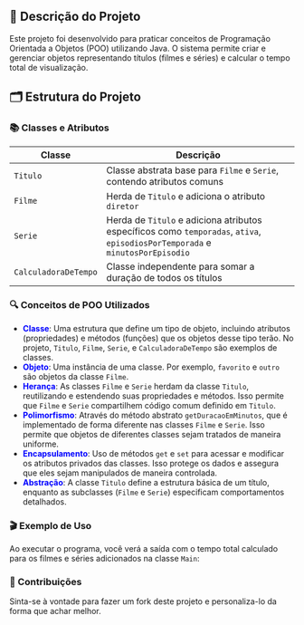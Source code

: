 ## 📄 Descrição do Projeto

Este projeto foi desenvolvido para praticar conceitos de Programação Orientada a Objetos (POO) utilizando Java. O sistema permite criar e gerenciar objetos representando títulos (filmes e séries) e calcular o tempo total de visualização.

## 🗂️ Estrutura do Projeto

### 📚 Classes e Atributos

| Classe | Descrição |
|--------|------------|
| `Titulo` | Classe abstrata base para `Filme` e `Serie`, contendo atributos comuns |
| `Filme`  | Herda de `Titulo` e adiciona o atributo `diretor` |
| `Serie`  | Herda de `Titulo` e adiciona atributos específicos como `temporadas`, `ativa`, `episodiosPorTemporada` e `minutosPorEpisodio` |
| `CalculadoraDeTempo` | Classe independente para somar a duração de todos os títulos |

### 🔍 Conceitos de POO Utilizados

- **<span style="color: blue;">Classe</span>**: Uma estrutura que define um tipo de objeto, incluindo atributos (propriedades) e métodos (funções) que os objetos desse tipo terão. No projeto, `Titulo`, `Filme`, `Serie`, e `CalculadoraDeTempo` são exemplos de classes.
- **<span style="color: blue;">Objeto</span>**: Uma instância de uma classe. Por exemplo, `favorito` e `outro` são objetos da classe `Filme`.
- **<span style="color: blue;">Herança</span>**: As classes `Filme` e `Serie` herdam da classe `Titulo`, reutilizando e estendendo suas propriedades e métodos. Isso permite que `Filme` e `Serie` compartilhem código comum definido em `Titulo`.
- **<span style="color: blue;">Polimorfismo</span>**: Através do método abstrato `getDuracaoEmMinutos`, que é implementado de forma diferente nas classes `Filme` e `Serie`. Isso permite que objetos de diferentes classes sejam tratados de maneira uniforme.
- **<span style="color: blue;">Encapsulamento</span>**: Uso de métodos `get` e `set` para acessar e modificar os atributos privados das classes. Isso protege os dados e assegura que eles sejam manipulados de maneira controlada.
- **<span style="color: blue;">Abstração</span>**: A classe `Titulo` define a estrutura básica de um título, enquanto as subclasses (`Filme` e `Serie`) especificam comportamentos detalhados.

### 🎬 Exemplo de Uso

Ao executar o programa, você verá a saída com o tempo total calculado para os filmes e séries adicionados na classe `Main`:


### 🤝 Contribuições
Sinta-se à vontade para fazer um fork deste projeto e personaliza-lo da forma que achar melhor.
